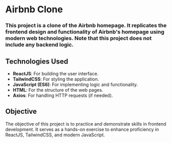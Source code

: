 # Airbnb Clone

### This project is a clone of the Airbnb homepage. It replicates the frontend design and functionality of Airbnb's homepage using modern web technologies. Note that this project does not include any backend logic.

## Technologies Used
- **ReactJS**: For building the user interface.
- **TailwindCSS**: For styling the application.
- **JavaScript (ES6)**: For implementing logic and functionality.
- **HTML**: For the structure of the web pages.
- **Axios**: For handling HTTP requests (if needed).

## Objective
The objective of this project is to practice and demonstrate skills in frontend development. It serves as a hands-on exercise to enhance proficiency in ReactJS, TailwindCSS, and modern JavaScript.
